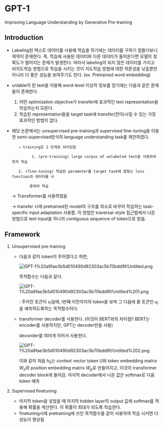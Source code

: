 # GPT-1

Improving Language Understanding by Generative Pre-training

## Introduction

- Labeling된 텍스트 데이터를 사용해 학습을 하기에는 데이터를 구하기 힘들다보니 제약이 존재한다. 즉, 학습에 사용된 데이터와 다른 데이터가 들어온다면 모델의 정확도가 떨어지는 문제가 발생한다. 따라서 labeling이 되지 않은 데이터를 가지고 비지도학습 방법으로 학습을 시키는 것이 지도학습 방법에 대한 의존성을 낮출뿐만 아니라 더 좋은 성능을 보여주기도 한다. (ex. Pretrained word embedding)
- unlable이 된 text을 이용해 word-level 이상의 정보를 얻기에는 다음과 같은 문제들이 존재한다.
    1. 어떤 optimization objective가 transfer에 효과적인 text representation을 학습하는지 모른다.  
    2. 학습된 representation들을 target task에  transfer(전이)시킬 수 있는 가장 효과적인 방법이 없다. 
- 해당 논문에서는 unsupervised pre-training과 supervised fine-tuning을 이용한 semi-supervised방식의 language understanding task를 제안하였다.

         → training은 2 단계로 되어있음

               1. (pre-training) large corpus of unlabeled text을 사용하여 먼저 학습

         2. (fine-tuning) 학습된 parameter를 target task에 알맞는 loss function과 데이터를 사      

              용하여 학습

    → Transformer를 사용하였음

    → transfer 시에 pretrained된 model의 구조를 최소로 바꾸어 학습하는 task-specific input adaptation 사용함. 이 방법은 traversal-style 접근법에서 나온 방법으로 text input을 하나의 contiguous sequence of token으로 받음. 

## Framework

1. Unsupervised pre-training 
    - 다음과 같이 token이 주어졌다고 하면,

        ![GPT-1%20a9fae3b5d010490d92303ac5b70bdd9f/Untitled.png](GPT-1%20a9fae3b5d010490d92303ac5b70bdd9f/Untitled.png)

        목적함수는 다음과 같다. 

        ![GPT-1%20a9fae3b5d010490d92303ac5b70bdd9f/Untitled%201.png](GPT-1%20a9fae3b5d010490d92303ac5b70bdd9f/Untitled%201.png)

        : 주어진 토큰이 $u_i$일때, i번째 이전까지의 token을 보며 그 다음에 올 토큰인 $u_i$을 예측하도록하는 목적함수이다. 

    - transformer decoder를 사용한다. (이것이 BERT와의 차이점!! BERT는 encoder를 사용하지만, GPT는 decoder만을 사용)

         deconder를 여러개 이어서 사용한다. 

        ![GPT-1%20a9fae3b5d010490d92303ac5b70bdd9f/Untitled%202.png](GPT-1%20a9fae3b5d010490d92303ac5b70bdd9f/Untitled%202.png)

        이와 같이 처음 $h_0$는 context vector token U와 token embedding matrix $W_e$와 position embedding matrix $W_p$로 만들어지고, 이것이 transformer decoder block에 들어감. 마지막 decoder에서 나온 값은 softmax로 다음 token 예측

2. Supervised finetuning
    - 마지막 token을 넣었을 때 마지막 hidden layer의 output 값에 softmax를 적용해 확률을 계산한다. 이 확률이 최대가 되도록 학습한다.
    - finetuning시에 pretraining에 쓰인 목적함수를 같이 사용하여 학습 시키면 더 성능이 향상됨